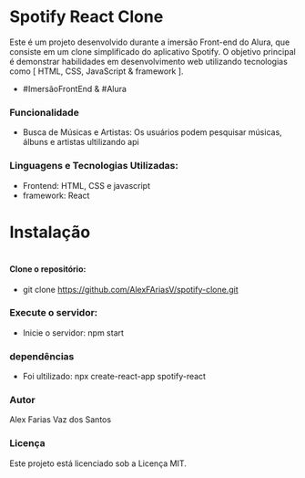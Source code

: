# Spotify React Clone

Este é um projeto desenvolvido durante a imersão Front-end do Alura, que consiste em um clone simplificado do aplicativo Spotify. O objetivo principal é demonstrar habilidades em desenvolvimento web utilizando tecnologias como [ HTML, CSS, JavaScript & framework ].

- #ImersãoFrontEnd & #Alura

### Funcionalidade
- Busca de Músicas e Artistas: Os usuários podem pesquisar músicas, álbuns e artistas ultilizando api

### Linguagens e Tecnologias Utilizadas:
- Frontend: HTML, CSS e javascript
- framework: React 

#
# Instalação #
#

#### Clone o repositório: 
- git clone https://github.com/AlexFAriasV/spotify-clone.git
### Execute o servidor:
- Inicie o servidor: npm start
### dependências 
- Foi ultilizado: npx create-react-app spotify-react 

### Autor
Alex Farias Vaz dos Santos 

### Licença
Este projeto está licenciado sob a Licença MIT.

